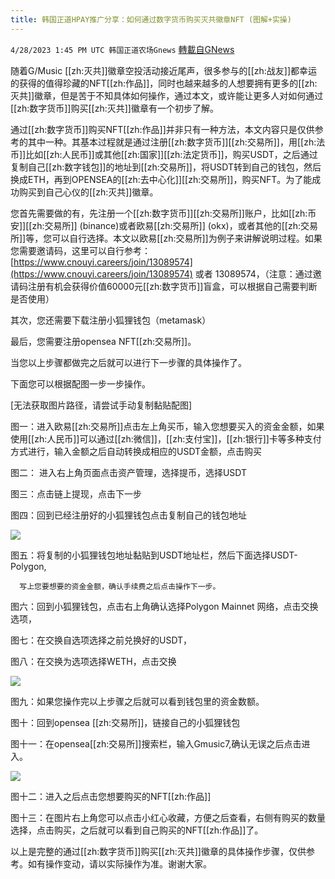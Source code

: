 ```yaml
---
title: 韩国正道HPAY推广分享：如何通过数字货币购买灭共徽章NFT (图解+实操)
---
```

`4/28/2023 1:45 PM UTC 韩国正道农场Gnews` [轉載自GNews](https://gnews.org/articles/1260003)

随着G/Music [[zh:灭共]]徽章空投活动接近尾声，很多参与的[[zh:战友]]都幸运的获得的值得珍藏的NFT[[zh:作品]]，同时也越来越多的人想要拥有更多的[[zh:灭共]]徽章，但是苦于不知具体如何操作，通过本文，或许能让更多人对如何通过[[zh:数字货币]]购买[[zh:灭共]]徽章有一个初步了解。

通过[[zh:数字货币]]购买NFT[[zh:作品]]并非只有一种方法，本文内容只是仅供参考的其中一种。其基本过程就是通过注册[[zh:数字货币]][[zh:交易所]]，用[[zh:法币]]比如[[zh:人民币]]或其他[[zh:国家]][[zh:法定货币]]，购买USDT，之后通过复制自己[[zh:数字钱包]]的地址到[[zh:交易所]]，将USDT转到自己的钱包，然后换成ETH，再到OPENSEA的[[zh:去中心化]][[zh:交易所]]，购买NFT。为了能成功购买到自己心仪的[[zh:灭共]]徽章。

您首先需要做的有，先注册一个[[zh:数字货币]][[zh:交易所]]账户，比如[[zh:币安]][[zh:交易所]] (binance)或者欧易[[zh:交易所]] (okx)，或者其他的[[zh:交易所]]等，您可以自行选择。本文以欧易[[zh:交易所]]为例子来讲解说明过程。如果您需要邀请码，这里可以自行参考：[https://www.cnouyi.careers/join/13089574](https://www.cnouyi.careers/join/13089574)  或者 13089574，（注意：通过邀请码注册有机会获得价值60000元[[zh:数字货币]]盲盒，可以根据自己需要判断是否使用）

其次，您还需要下载注册小狐狸钱包（metamask）

最后，您需要注册opensea NFT[[zh:交易所]]。

当您以上步骤都做完之后就可以进行下一步骤的具体操作了。

下面您可以根据配图一步一步操作。

[无法获取图片路径，请尝试手动复制黏贴配图]

图一：进入欧易[[zh:交易所]]点击左上角买币，输入您想要买入的资金金额，如果使用[[zh:人民币]]可以通过[[zh:微信]]，[[zh:支付宝]]，[[zh:银行]]卡等多种支付方式进行，输入金额之后自动转换成相应的USDT金额，点击购买

图二： 进入右上角页面点击资产管理，选择提币，选择USDT

图三：点击链上提现，点击下一步

图四：回到已经注册好的小狐狸钱包点击复制自己的钱包地址

![](https://i.imgur.com/MBTRuDX.png)

图五：将复制的小狐狸钱包地址黏贴到USDT地址栏，然后下面选择USDT-Polygon,

      写上您要想要的资金金额，确认手续费之后点击操作下一步。

图六：回到小狐狸钱包，点击右上角确认选择Polygon Mainnet 网络，点击交换选项，

图七：在交换自选项选择之前兑换好的USDT，

图八：在交换为选项选择WETH，点击交换

![](https://i.imgur.com/vIJwt3R.png)

图九：如果您操作完以上步骤之后就可以看到钱包里的资金数额。

图十：回到opensea [[zh:交易所]]，链接自己的小狐狸钱包

图十一：在opensea[[zh:交易所]]搜索栏，输入Gmusic7,确认无误之后点击进入。

![](https://i.imgur.com/od2t0Ya.png)

图十二：进入之后点击您想要购买的NFT[[zh:作品]]

图十三：在图片右上角您可以点击小红心收藏，方便之后查看，右侧有购买的数量选择，点击购买，之后就可以看到自己购买的NFT[[zh:作品]]了。

以上是完整的通过[[zh:数字货币]]购买[[zh:灭共]]徽章的具体操作步骤，仅供参考。如有操作变动，请以实际操作为准。谢谢大家。
